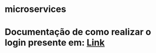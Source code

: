 # microservices

# Documentação de como realizar o login presente em: [Link](https://github.com/lucaslucenak/school-management)

